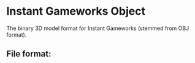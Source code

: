 # Instant Gameworks Object
The binary 3D model format for Instant Gameworks (stemmed from OBJ format).


## File format:
